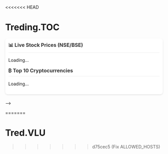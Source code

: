 <<<<<<< HEAD
# Treding.TOC
<!DOCTYPE html>
<html lang="en">
<head>
    <meta charset="UTF-8">
    <meta name="viewport" content="width=device-width, initial-scale=1.0">
    <title>Live Stocks & Crypto Tracker</title>
    <style>
        :root {
            --primary-color: #4361ee;
            --green: #2ecc71;
            --red: #e74c3c;
            --text-color: #2c3e50;
            --bg-color: #f8f9fa;
            --card-bg: #ffffff;
            --border-radius: 12px;
            --box-shadow: 0 4px 6px rgba(0, 0, 0, 0.1);
        }

        body {
            font-family: 'Segoe UI', Tahoma, Geneva, Verdana, sans-serif;
            margin: 0;
            padding: 15px;
            background: var(--bg-color);
            color: var(--text-color);
            line-height: 1.6;
        }

        .container {
            max-width: 100%;
            background: var(--card-bg);
            border-radius: var(--border-radius);
            box-shadow: var(--box-shadow);
            padding: 20px;
            margin-bottom: 20px;
        }

        h2 {
            color: var(--primary-color);
            font-size: 1.3rem;
            margin-top: 0;
            margin-bottom: 15px;
            padding-bottom: 8px;
            border-bottom: 1px solid #eee;
            display: flex;
            align-items: center;
            gap: 8px;
        }

        .stock, .crypto {
            margin-bottom: 20px;
        }

        .ticker {
            font-weight: 600;
            color: var(--primary-color);
            font-size: 0.95rem;
        }

        .price {
            font-weight: 700;
            font-size: 1rem;
        }

        .up {
            color: var(--green);
        }

        .down {
            color: var(--red);
        }

        .volume {
            font-size: 0.8rem;
            color: #7f8c8d;
            margin-top: 2px;
        }

        .data-item {
            padding: 10px 0;
            border-bottom: 1px dashed #ecf0f1;
            display: flex;
            flex-wrap: wrap;
            align-items: center;
            gap: 8px;
        }

        .data-item:last-child {
            border-bottom: none;
        }

        .change-percent {
            font-size: 0.85rem;
            padding: 2px 6px;
            border-radius: 4px;
            background-color: rgba(46, 204, 113, 0.1);
        }

        .down .change-percent {
            background-color: rgba(231, 76, 60, 0.1);
        }

        @media (max-width: 600px) {
            body {
                padding: 10px;
            }
            
            .container {
                padding: 15px;
            }
            
            h2 {
                font-size: 1.1rem;
            }
            
            .price {
                font-size: 0.9rem;
            }
        }

        /* Loading animation */
        @keyframes pulse {
            0% { opacity: 0.6; }
            50% { opacity: 1; }
            100% { opacity: 0.6; }
        }

        #stocks.loading, #crypto.loading {
            animation: pulse 1.5s infinite;
        }
    </style>
</head>
<body>
    <div class="container">
        <h2>📊 Live Stock Prices (NSE/BSE) os </h2>
        <div id="stocks" class="stock loading">
            Loading stock data...
        </div>

        <h2>₿ Top 10 Cryptocurrencies</h2>
        <div id="crypto" class="crypto loading">
            Loading crypto data...
        </div>
    </div>

    <script>
        // Fetch Stock Data (Using Alpha Vantage API)
        async function fetchStocks() {
            const stocksElement = document.getElementById('stocks');
            stocksElement.classList.remove('loading');
            
            const symbols = ['RELIANCE.BSE', 'TCS.BSE', 'HDFCBANK.BSE', 'INFY.BSE', 'SBIN.BSE'];
            let html = '';
            
            for (const symbol of symbols) {
                try {
                    const response = await fetch(`https://www.alphavantage.co/query?function=GLOBAL_QUOTE&symbol=${symbol}&apikey=6AFY4VTCLQ050BBM`);
                    const data = await response.json();
                    const stock = data['Global Quote'];
                    
                    if (stock) {
                        const changePercent = parseFloat(stock['10. change percent'].replace('%', ''));
                        html += `
                            <div class="data-item">
                                <span class="ticker">${symbol.split('.')[0]}</span>
                                <span class="price ${changePercent >= 0 ? 'up' : 'down'}">₹${stock['05. price']}</span>
                                <span class="${changePercent >= 0 ? 'up' : 'down'} change-percent">${changePercent >= 0 ? '+' : ''}${changePercent}%</span>
                                <div class="volume">Volume: ${stock['06. volume']}</div>
                            </div>
                        `;
                    }
                } catch (error) {
                    console.error("Error fetching stock:", error);
                    html += `<div class="data-item">${symbol.split('.')[0]}: Data Error</div>`;
                }
            }
            
            stocksElement.innerHTML = html || "<div class='data-item'>Failed to load stocks. Try later.</div>";
        }

        // Fetch Crypto Data (Using CoinGecko API)
        async function fetchCrypto() {
            const cryptoElement = document.getElementById('crypto');
            cryptoElement.classList.remove('loading');
            
            try {
                const response = await fetch('https://api.coingecko.com/api/v3/coins/markets?vs_currency=usd&order=market_cap_desc&per_page=10');
                const coins = await response.json();
                let html = '';
                
                coins.forEach(coin => {
                    const change = coin.price_change_percentage_24h;
                    html += `
                        <div class="data-item">
                            <span class="ticker">${coin.symbol.toUpperCase()}</span>
                            <span class="price ${change >= 0 ? 'up' : 'down'}">$${coin.current_price.toLocaleString()}</span>
                            <span class="${change >= 0 ? 'up' : 'down'} change-percent">${change >= 0 ? '+' : ''}${change.toFixed(2)}%</span>
                            <div class="volume">Vol: $${coin.total_volume.toLocaleString()}</div>
                        </div>
                    `;
                });
                
                cryptoElement.innerHTML = html;
            } catch (error) {
                cryptoElement.innerHTML = "<div class='data-item'>Failed to load crypto. Try later.</div>";
            }
        }

        // Initial fetch
        fetchStocks();
        fetchCrypto();
        
        // Refresh every 5 seconds (5000ms)
        setInterval(fetchStocks, 5000);
        setInterval(fetchCrypto, 5000);
    </script>
</body>
</html>

<!--<!DOCTYPE html>
<html lang="en">
<head>
    <meta charset="UTF-8">
    <meta name="viewport" content="width=device-width, initial-scale=1.0">
    <title>Live Stocks & Crypto Tracker</title>
    <style>
        body {
            font-family: Arial, sans-serif;
            margin: 0;
            padding: 10px;
            background: #f5f5f5;
        }
        .container {
            max-width: 100%;
            background: white;
            border-radius: 8px;
            box-shadow: 0 2px 5px rgba(0,0,0,0.1);
            padding: 10px;
        }
        h2 {
            color: #333;
            font-size: 16px;
            margin-top: 0;
        }
        .stock, .crypto {
            margin-bottom: 15px;
        }
        .ticker {
            font-weight: bold;
            color: #1a73e8;
        }
        .price {
            font-weight: bold;
        }
        .up {
            color: green;
        }
        .down {
            color: red;
        }
        .volume {
            font-size: 12px;
            color: #666;
        }
    </style>
</head>
<body>
    <div class="container">
        <h2>📊 Live Stock Prices (NSE/BSE)</h2>
        <div id="stocks" class="stock">
            Loading...
        </div>

        <h2>₿ Top 10 Cryptocurrencies</h2>
        <div id="crypto" class="crypto">
            Loading...
        </div>
    </div>

    <script>
        // Fetch Stock Data (Using Alpha Vantage API)
        async function fetchStocks() {
            const symbols = ['RELIANCE.BSE', 'TCS.BSE', 'HDFCBANK.BSE', 'INFY.BSE', 'SBIN.BSE'];
            let html = '';
            
            for (const symbol of symbols) {
                try {
                    const response = await fetch(`https://www.alphavantage.co/query?function=GLOBAL_QUOTE&symbol=${symbol}&apikey=6AFY4VTCLQ050BBM`);
                    const data = await response.json();
                    const stock = data['Global Quote'];
                    
                    if (stock) {
                        const changePercent = parseFloat(stock['10. change percent'].replace('%', ''));
                        html += `
                            <div>
                                <span class="ticker">${symbol.split('.')[0]}</span>: 
                                <span class="price ${changePercent >= 0 ? 'up' : 'down'}">₹${stock['05. price']}</span>
                                <span class="${changePercent >= 0 ? 'up' : 'down'}">(${changePercent}%)</span>
                                <div class="volume">Volume: ${stock['06. volume']}</div>
                            </div>
                        `;
                    }
                } catch (error) {
                    console.error("Error fetching stock:", error);
                    html += `<div>${symbol.split('.')[0]}: Data Error</div>`;
                }
            }
            
            document.getElementById('stocks').innerHTML = html || "Failed to load stocks. Try later.";
        }

        // Fetch Crypto Data (Using CoinGecko API)
        async function fetchCrypto() {
            try {
                const response = await fetch('https://api.coingecko.com/api/v3/coins/markets?vs_currency=usd&order=market_cap_desc&per_page=10');
                const coins = await response.json();
                let html = '';
                
                coins.forEach(coin => {
                    const change = coin.price_change_percentage_24h;
                    html += `
                        <div>
                            <span class="ticker">${coin.symbol.toUpperCase()}</span>: 
                            <span class="price ${change >= 0 ? 'up' : 'down'}">$${coin.current_price.toLocaleString()}</span>
                            <span class="${change >= 0 ? 'up' : 'down'}">(${change.toFixed(2)}%)</span>
                            <div class="volume">Vol: $${coin.total_volume.toLocaleString()}</div>
                        </div>
                    `;
                });
                
                document.getElementById('crypto').innerHTML = html;
            } catch (error) {
                document.getElementById('crypto').innerHTML = "Failed to load crypto. Try later.";
            }
        }

        // Fetch data on page load and every 60 seconds
        fetchStocks();
        fetchCrypto();
        setInterval(fetchStocks, 60000);
        setInterval(fetchCrypto, 60000);
    </script>
</body>
</html>-->
=======
# Tred.VLU
>>>>>>> d75cec5 (Fix ALLOWED_HOSTS)
